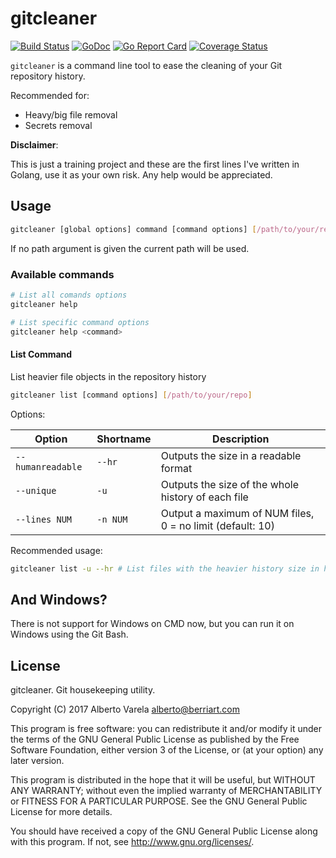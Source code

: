 # gitcleaner

[![Build Status](https://travis-ci.org/artberri/gitcleaner.svg?branch=master)](https://travis-ci.org/artberri/gitcleaner)
[![GoDoc](https://godoc.org/github.com/artberri/gitcleaner?status.svg)](https://godoc.org/github.com/artberri/gitcleaner)
[![Go Report Card](https://goreportcard.com/badge/artberri/gitcleaner)](https://goreportcard.com/report/artberri/gitcleaner)
[![Coverage Status](https://coveralls.io/repos/github/artberri/gitcleaner/badge.svg?branch=master)](https://coveralls.io/github/artberri/gitcleaner?branch=master)

`gitcleaner` is a command line tool to ease the cleaning of your Git repository history.

Recommended for:

- Heavy/big file removal
- Secrets removal

**Disclaimer**:

This is just a training project and these are the first lines I've written 
in Golang, use it as your own risk. Any help would be appreciated.

## Usage

```bash
gitcleaner [global options] command [command options] [/path/to/your/repo]
```

If no path argument is given the current path will be used.

### Available commands

```bash
# List all comands options
gitcleaner help
```

```bash
# List specific command options
gitcleaner help <command>
```

#### List Command

List heavier file objects in the repository history

```bash
gitcleaner list [command options] [/path/to/your/repo]
```

Options:

Option            | Shortname | Description
---               | ---       | ---
`--humanreadable` | `--hr`    | Outputs the size in a readable format
`--unique`        | `-u`      | Outputs the size of the whole history of each file
`--lines NUM`     | `-n NUM`  | Output a maximum of NUM files, 0 = no limit (default: 10)

Recommended usage:

```bash
gitcleaner list -u --hr # List files with the heavier history size in human readable format
```

## And Windows?

There is not support for Windows on CMD now, but you can run it on Windows
using the Git Bash.

## License

gitcleaner. Git housekeeping utility.

Copyright (C) 2017 Alberto Varela <alberto@berriart.com>

This program is free software: you can redistribute it and/or modify
it under the terms of the GNU General Public License as published by
the Free Software Foundation, either version 3 of the License, or
(at your option) any later version.

This program is distributed in the hope that it will be useful,
but WITHOUT ANY WARRANTY; without even the implied warranty of
MERCHANTABILITY or FITNESS FOR A PARTICULAR PURPOSE.  See the
GNU General Public License for more details.

You should have received a copy of the GNU General Public License
along with this program.  If not, see <http://www.gnu.org/licenses/>.
